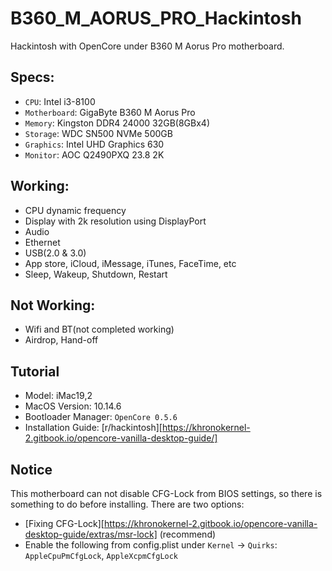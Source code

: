 # B360_M_AORUS_PRO_Hackintosh
Hackintosh with OpenCore under B360 M Aorus Pro motherboard.

## Specs:

* `CPU`: Intel i3-8100
* `Motherboard`: GigaByte B360 M Aorus Pro
* `Memory`: Kingston DDR4 24000 32GB(8GBx4)
* `Storage`: WDC SN500 NVMe 500GB
* `Graphics`: Intel UHD Graphics 630
* `Monitor`: AOC Q2490PXQ 23.8 2K


## Working:

* CPU dynamic frequency
* Display with 2k resolution using DisplayPort
* Audio
* Ethernet
* USB(2.0 & 3.0)
* App store, iCloud, iMessage, iTunes, FaceTime, etc
* Sleep, Wakeup, Shutdown, Restart


## Not Working:

* Wifi and BT(not completed working)
* Airdrop, Hand-off


## Tutorial

* Model: iMac19,2
* MacOS Version: 10.14.6
* Bootloader Manager: `OpenCore 0.5.6`
* Installation Guide: [r/hackintosh][https://khronokernel-2.gitbook.io/opencore-vanilla-desktop-guide/]


## Notice

This motherboard can not disable CFG-Lock from BIOS settings, so there is something to do before installing. There are two options:

* [Fixing CFG-Lock][https://khronokernel-2.gitbook.io/opencore-vanilla-desktop-guide/extras/msr-lock] (recommend)
* Enable the following from config.plist under `Kernel` -> `Quirks`: `AppleCpuPmCfgLock`, `AppleXcpmCfgLock`
